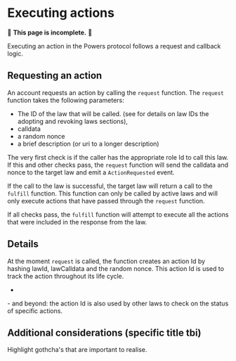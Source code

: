 # Executing actions

🚧 **This page is incomplete.** 🚧

Executing an action in the Powers protocol follows a request and callback logic. &#x20;

## Requesting an action

An account requests an action by calling the `request` function. The `request` function takes the following parameters:&#x20;

* The ID of the law that will be called. (see for details on law IDs the adopting and revoking laws sections),&#x20;
* calldata&#x20;
* a random nonce &#x20;
* a brief description (or uri to a longer description)

The very first check is if the caller has the appropriate role Id to call this law.  If this and other checks pass, the `request` function will send the calldata and nonce to the target law and emit a `ActionRequested` event.&#x20;

If the call to the law is successful, the target law will return a call to the `fulfill` function. This function can only be called by active laws and will only execute actions that have passed through the `request` function.&#x20;

If all checks pass, the `fulfill` function will attempt to execute all the actions that were included in the response from the law.

## Details&#x20;

At the moment `request` is called, the function creates an action Id by hashing lawId, lawCalldata and the random nonce. This action Id is used to track the action throughout its life cycle.

*



&#x20;\- and beyond: the action Id is also used by other laws to check on the status of specific actions. &#x20;

## Additional considerations (specific title tbi)

Highlight gothcha's that are important to realise.
